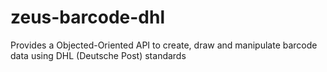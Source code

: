 # zeus-barcode-dhl

Provides a Objected-Oriented API to create, draw and manipulate barcode data using DHL (Deutsche Post) standards
